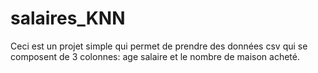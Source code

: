 # salaires_KNN
Ceci est un projet simple qui permet de prendre des données csv qui se composent de 3 colonnes: age salaire et le nombre de maison acheté.  
